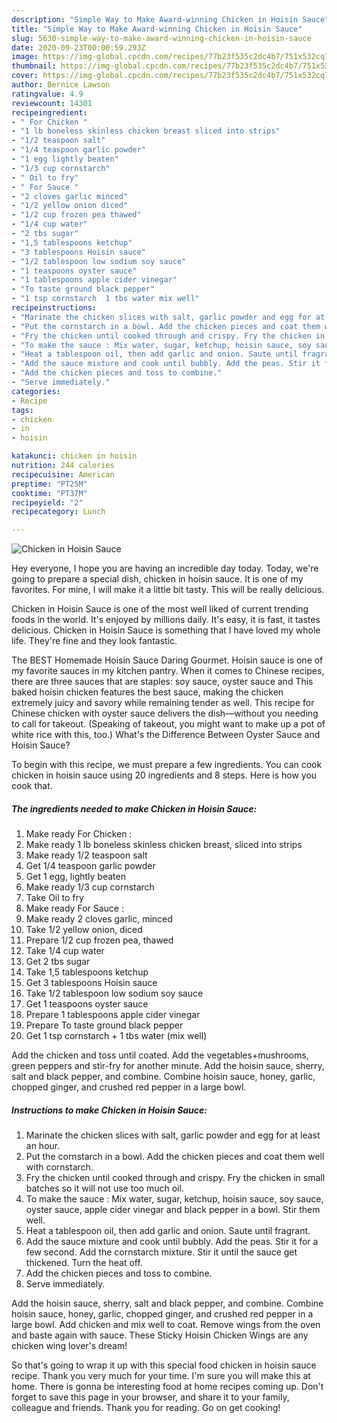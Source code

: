 ```yaml
---
description: "Simple Way to Make Award-winning Chicken in Hoisin Sauce"
title: "Simple Way to Make Award-winning Chicken in Hoisin Sauce"
slug: 5630-simple-way-to-make-award-winning-chicken-in-hoisin-sauce
date: 2020-09-23T00:00:59.293Z
image: https://img-global.cpcdn.com/recipes/77b23f535c2dc4b7/751x532cq70/chicken-in-hoisin-sauce-recipe-main-photo.jpg
thumbnail: https://img-global.cpcdn.com/recipes/77b23f535c2dc4b7/751x532cq70/chicken-in-hoisin-sauce-recipe-main-photo.jpg
cover: https://img-global.cpcdn.com/recipes/77b23f535c2dc4b7/751x532cq70/chicken-in-hoisin-sauce-recipe-main-photo.jpg
author: Bernice Lawson
ratingvalue: 4.9
reviewcount: 14301
recipeingredient:
- " For Chicken "
- "1 lb boneless skinless chicken breast sliced into strips"
- "1/2 teaspoon salt"
- "1/4 teaspoon garlic powder"
- "1 egg lightly beaten"
- "1/3 cup cornstarch"
- " Oil to fry"
- " For Sauce "
- "2 cloves garlic minced"
- "1/2 yellow onion diced"
- "1/2 cup frozen pea thawed"
- "1/4 cup water"
- "2 tbs sugar"
- "1,5 tablespoons ketchup"
- "3 tablespoons Hoisin sauce"
- "1/2 tablespoon low sodium soy sauce"
- "1 teaspoons oyster sauce"
- "1 tablespoons apple cider vinegar"
- "To taste ground black pepper"
- "1 tsp cornstarch  1 tbs water mix well"
recipeinstructions:
- "Marinate the chicken slices with salt, garlic powder and egg for at least an hour."
- "Put the cornstarch in a bowl. Add the chicken pieces and coat them well with cornstarch."
- "Fry the chicken until cooked through and crispy. Fry the chicken in small batches so it will not use too much oil."
- "To make the sauce : Mix water, sugar, ketchup, hoisin sauce, soy sauce, oyster sauce, apple cider vinegar and black pepper in a bowl. Stir them well."
- "Heat a tablespoon oil, then add garlic and onion. Saute until fragrant."
- "Add the sauce mixture and cook until bubbly. Add the peas. Stir it for a few second. Add the cornstarch mixture. Stir it until the sauce get thickened. Turn the heat off."
- "Add the chicken pieces and toss to combine."
- "Serve immediately."
categories:
- Recipe
tags:
- chicken
- in
- hoisin

katakunci: chicken in hoisin 
nutrition: 244 calories
recipecuisine: American
preptime: "PT25M"
cooktime: "PT37M"
recipeyield: "2"
recipecategory: Lunch

---
```



![Chicken in Hoisin Sauce](https://img-global.cpcdn.com/recipes/77b23f535c2dc4b7/751x532cq70/chicken-in-hoisin-sauce-recipe-main-photo.jpg)

Hey everyone, I hope you are having an incredible day today. Today, we're going to prepare a special dish, chicken in hoisin sauce. It is one of my favorites. For mine, I will make it a little bit tasty. This will be really delicious.

Chicken in Hoisin Sauce is one of the most well liked of current trending foods in the world. It's enjoyed by millions daily. It's easy, it is fast, it tastes delicious. Chicken in Hoisin Sauce is something that I have loved my whole life. They're fine and they look fantastic.

The BEST Homemade Hoisin Sauce Daring Gourmet. Hoisin sauce is one of my favorite sauces in my kitchen pantry. When it comes to Chinese recipes, there are three sauces that are staples: soy sauce, oyster sauce and This baked hoisin chicken features the best sauce, making the chicken extremely juicy and savory while remaining tender as well. This recipe for Chinese chicken with oyster sauce delivers the dish—without you needing to call for takeout. (Speaking of takeout, you might want to make up a pot of white rice with this, too.) What&#39;s the Difference Between Oyster Sauce and Hoisin Sauce?


To begin with this recipe, we must prepare a few ingredients. You can cook chicken in hoisin sauce using 20 ingredients and 8 steps. Here is how you cook that.

<!--inarticleads1-->

##### The ingredients needed to make Chicken in Hoisin Sauce:

1. Make ready  For Chicken :
1. Make ready 1 lb boneless skinless chicken breast, sliced into strips
1. Make ready 1/2 teaspoon salt
1. Get 1/4 teaspoon garlic powder
1. Get 1 egg, lightly beaten
1. Make ready 1/3 cup cornstarch
1. Take  Oil to fry
1. Make ready  For Sauce :
1. Make ready 2 cloves garlic, minced
1. Take 1/2 yellow onion, diced
1. Prepare 1/2 cup frozen pea, thawed
1. Take 1/4 cup water
1. Get 2 tbs sugar
1. Take 1,5 tablespoons ketchup
1. Get 3 tablespoons Hoisin sauce
1. Take 1/2 tablespoon low sodium soy sauce
1. Get 1 teaspoons oyster sauce
1. Prepare 1 tablespoons apple cider vinegar
1. Prepare To taste ground black pepper
1. Get 1 tsp cornstarch + 1 tbs water (mix well)


Add the chicken and toss until coated. Add the vegetables+mushrooms, green peppers and stir-fry for another minute. Add the hoisin sauce, sherry, salt and black pepper, and combine. Combine hoisin sauce, honey, garlic, chopped ginger, and crushed red pepper in a large bowl. 

<!--inarticleads2-->

##### Instructions to make Chicken in Hoisin Sauce:

1. Marinate the chicken slices with salt, garlic powder and egg for at least an hour.
1. Put the cornstarch in a bowl. Add the chicken pieces and coat them well with cornstarch.
1. Fry the chicken until cooked through and crispy. Fry the chicken in small batches so it will not use too much oil.
1. To make the sauce : Mix water, sugar, ketchup, hoisin sauce, soy sauce, oyster sauce, apple cider vinegar and black pepper in a bowl. Stir them well.
1. Heat a tablespoon oil, then add garlic and onion. Saute until fragrant.
1. Add the sauce mixture and cook until bubbly. Add the peas. Stir it for a few second. Add the cornstarch mixture. Stir it until the sauce get thickened. Turn the heat off.
1. Add the chicken pieces and toss to combine.
1. Serve immediately.


Add the hoisin sauce, sherry, salt and black pepper, and combine. Combine hoisin sauce, honey, garlic, chopped ginger, and crushed red pepper in a large bowl. Add chicken and mix well to coat. Remove wings from the oven and baste again with sauce. These Sticky Hoisin Chicken Wings are any chicken wing lover&#39;s dream! 

So that's going to wrap it up with this special food chicken in hoisin sauce recipe. Thank you very much for your time. I'm sure you will make this at home. There is gonna be interesting food at home recipes coming up. Don't forget to save this page in your browser, and share it to your family, colleague and friends. Thank you for reading. Go on get cooking!
